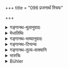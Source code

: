 +++
title = "096 प्रजनार्थं स्त्रियः"

+++

<details><summary>गङ्गानथ-मूलानुवादः</summary>

Women were created for the purpose of child-bearing, and men for the furfose of procreation. hence it is that Religious Rites have been ordained in the Veda as common between the man and his wife.—(96)
</details>

<details><summary>मेधातिथिः</summary>

**प्रजनं** गर्भग्रहणम् । **संतानो** गर्भाधानम् । **तस्माद्** धेतोर् अपत्योत्पत्तेर् उभयाधीनत्वाद् वेदे स्त्रीपुंसयोः **साधारणो धर्मः पत्न्या सह** पुंस उक्तः । अतः केवस्याधिकराभावत् स्त्रियो द्वेष्या अपि न त्याज्याः ॥ ९.९६ ॥
</details>

<details><summary>गङ्गानथ-भाष्यानुवादः</summary>

‘*Child-bearing*’—Conception.

‘*Procreation*’—Impregnating.

‘*Hence*’—*i.e*., because of the act of child-begetting being dependent upon both,—the man’s Religious Rites have been ordained in the Veda, as being in common with his wife.

Consequently, since alone by himself he could not be entitled to the performance of any rites, he shall not abandon his wife, even though she be hostile.—(96).
</details>

<details><summary>गङ्गानथ-टिप्पन्यः</summary>

This verse is quoted in *Vivādaratnākara* (p. 418), which adds that the term ‘*prajana*’ here stands for the act of conceiving and ‘*santāna*’ for the act of *depositing the seed*, fecundating.
</details>

<details><summary>गङ्गानथ-तुल्य-वाक्यानि</summary>

[(See texts under
85.)]

*Nārada* (12-19).—‘Women have been created for the sake of propagation.’
</details>

<details><summary>भारुचिः</summary>

एवम् अनयोः प्रजासहत्ववत् कर्मसहत्वं स्मर्यते । येनातस् तां न परित्यजेद् अधिकारानुग्रहाय ॥ ९.९६ ॥
</details>

<details><summary>Bühler</summary>

096	To be mothers were women created, and to be fathers men; religious rites, therefore, are ordained in the Veda to be performed (by the husband) together with the wife.
</details>
